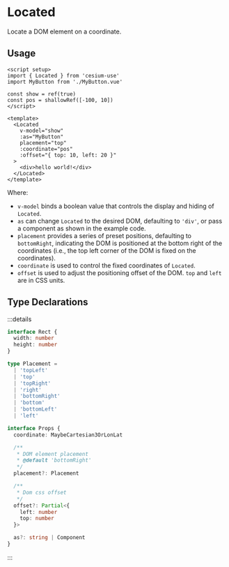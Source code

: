 # Located

Locate a DOM element on a coordinate.

## Usage

```vue
<script setup>
import { Located } from 'cesium-use'
import MyButton from './MyButton.vue'

const show = ref(true)
const pos = shallowRef([-100, 10])
</script>

<template>
  <Located
    v-model="show"
    :as="MyButton"
    placement="top"
    :coordinate="pos"
    :offset="{ top: 10, left: 20 }"
  >
    <div>hello world!</div>
  </Located>
</template>
```

Where:

- `v-model` binds a boolean value that controls the display and hiding of `Located`.
- `as` can change `Located` to the desired DOM, defaulting to `'div'`, or pass a component as shown in the example code.
- `placement` provides a series of preset positions, defaulting to `bottomRight`, indicating the DOM is positioned at the bottom right of the coordinates (i.e., the top left corner of the DOM is fixed on the coordinates).
- `coordinate` is used to control the fixed coordinates of `Located`.
- `offset` is used to adjust the positioning offset of the DOM. `top` and `left` are in CSS units.

## Type Declarations

:::details

```ts
interface Rect {
  width: number
  height: number
}

type Placement =
  | 'topLeft'
  | 'top'
  | 'topRight'
  | 'right'
  | 'bottomRight'
  | 'bottom'
  | 'bottomLeft'
  | 'left'

interface Props {
  coordinate: MaybeCartesian3OrLonLat

  /**
   * DOM element placement
   * @default 'bottomRight'
   */
  placement?: Placement

  /**
   * Dom css offset
   */
  offset?: Partial<{
    left: number
    top: number
  }>

  as?: string | Component
}
```

:::
